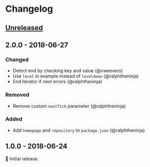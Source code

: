 # Changelog

## [Unreleased]

## 2.0.0 - 2018-06-27

### Changed
* Detect end by checking key and value (@vweevers)
* Use `level` in example instead of `leveldown` (@ralphtheninja)
* End iterator if next errors (@ralphtheninja)

### Removed
* Remove custom `nextTick` parameter (@ralphtheninja)

### Added
* Add `homepage` and `repository` to `package.json` (@ralphtheninja)

## 1.0.0 - 2018-06-24

:seedling: Initial release.

[Unreleased]: https://github.com/level/level/compare/v2.0.0...HEAD
[2.0.0]: https://github.com/level/level/compare/v1.0.0...v2.0.0
